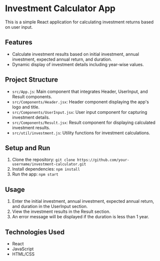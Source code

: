 # Investment Calculator App

This is a simple React application for calculating investment returns based on user input.

## Features

- Calculate investment results based on initial investment, annual investment, expected annual return, and duration.
- Dynamic display of investment details including year-wise values.

## Project Structure

- `src/App.js`: Main component that integrates Header, UserInput, and Result components.
- `src/Components/Header.jsx`: Header component displaying the app's logo and title.
- `src/Components/UserInput.jsx`: User input component for capturing investment details.
- `src/Components/Result.jsx`: Result component for displaying calculated investment results.
- `src/util/investment.js`: Utility functions for investment calculations.

## Setup and Run

1. Clone the repository: `git clone https://github.com/your-username/investment-calculator.git`
2. Install dependencies: `npm install`
3. Run the app: `npm start`

## Usage

1. Enter the initial investment, annual investment, expected annual return, and duration in the UserInput section.
2. View the investment results in the Result section.
3. An error message will be displayed if the duration is less than 1 year.

## Technologies Used

- React
- JavaScript
- HTML/CSS
